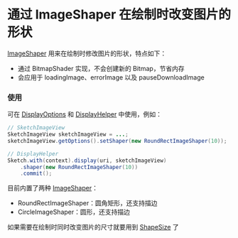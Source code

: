 # 通过 ImageShaper 在绘制时改变图片的形状

[ImageShaper] 用来在绘制时修改图片的形状，特点如下：

* 通过 BitmapShader 实现，不会创建新的 Bitmap，节省内存
* 会应用于 loadingImage、errorImage 以及 pauseDownloadImage

### 使用

可在 [DisplayOptions] 和 [DisplayHelper] 中使用，例如：

```java
// SketchImageView
SketchImageView sketchImageView = ...;
sketchImageView.getOptions().setShaper(new RoundRectImageShaper(10));

// DisplayHelper
Sketch.with(context).display(uri, sketchImageView)
    .shaper(new RoundRectImageShaper(10))
    .commit();
```

目前内置了两种 [ImageShaper]：

* RoundRectImageShaper：圆角矩形，还支持描边
* CircleImageShaper：圆形，还支持描边

如果需要在绘制时同时改变图片的尺寸就要用到 [ShapeSize] 了

[ImageShaper]: ../../sketch/src/main/java/me/panpf/sketch/shaper/ImageShaper.java
[ImageProcessor]: image_processor.md
[LoadOptions]: ../../sketch/src/main/java/me/panpf/sketch/request/LoadOptions.java
[DisplayOptions]: ../../sketch/src/main/java/me/panpf/sketch/request/DisplayOptions.java
[LoadHelper]: ../../sketch/src/main/java/me/panpf/sketch/request/LoadHelper.java
[DisplayHelper]: ../../sketch/src/main/java/me/panpf/sketch/request/DisplayHelper.java
[ShapeSize]: shape_size.md

